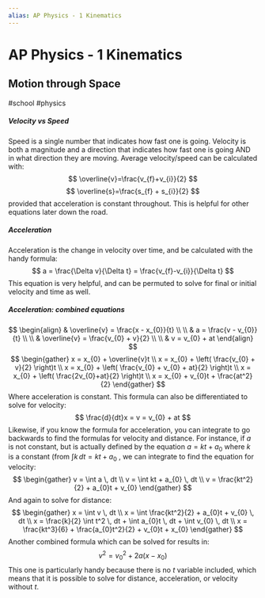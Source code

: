 ```yaml
---
alias: AP Physics - 1 Kinematics
---
```

# AP Physics - 1 Kinematics
## Motion through Space
#school #physics 

##### Velocity vs Speed
Speed is a single number that indicates how fast one is going. Velocity is both a magnitude and a direction that indicates how fast one is going AND in what direction they are moving.
Average velocity/speed can be calculated with:
$$
\overline{v}=\frac{v_{f}+v_{i}}{2}
$$
$$
\overline{s}=\frac{s_{f} + s_{i}}{2}
$$
provided that acceleration is constant throughout. This is helpful for other equations later down the road.

##### Acceleration
Acceleration is the change in velocity over time, and be calculated with the handy formula:
$$
a = \frac{\Delta v}{\Delta t} =
\frac{v_{f}-v_{i}}{\Delta t}
$$
This equation is very helpful, and can be permuted to solve for final or initial velocity and time as well.

##### Acceleration: combined equations
$$
\begin{align}
& \overline{v} = \frac{x - x_{0}}{t} \\
\\
& a = \frac{v - v_{0}}{t} \\
\\
& \overline{v} = \frac{v_{0} + v}{2} \\
\\
& v = v_{0} + at
\end{align}
$$
$$
\begin{gather}
x = x_{0} + \overline{v}t \\
x = x_{0} + \left( \frac{v_{0} + v}{2} \right)t \\
x = x_{0} + \left( \frac{v_{0} + v_{0} + at}{2} \right)t \\
x = x_{0} + \left( \frac{2v_{0}+at}{2} \right)t \\
x = x_{0} + v_{0}t + \frac{at^2}{2}
\end{gather}
$$
Where acceleration is constant. This formula can also be differentiated to solve for velocity:
$$
\frac{d}{dt}x = v = v_{0} + at
$$
Likewise, if you know the formula for acceleration, you can integrate to go backwards to find the formulas for velocity and distance. For instance, if $a$ is not constant, but is actually defined by the equation $a = kt + a_{0}$ where $k$ is a constant (from $\int k \, dt = kt + a_{0}$ , we can integrate to find the equation for velocity:
$$
\begin{gather}
v = \int a \, dt \\
v = \int kt + a_{0} \, dt \\
v = \frac{kt^2}{2} + a_{0}t + v_{0}
\end{gather}
$$
And again to solve for distance:
$$
\begin{gather}
x = \int v \, dt \\
x = \int \frac{kt^2}{2} + a_{0}t + v_{0} \, dt \\
x = \frac{k}{2} \int t^2 \, dt + \int a_{0}t \, dt  + \int v_{0} \, dt \\
x = \frac{kt^3}{6} + \frac{a_{0}t^2}{2} + v_{0}t + x_{0}
\end{gather}
$$
Another combined formula which can be solved for results in:
$$
v^2 = v_{0}^2 + 2a(x - x_{0})
$$
This one is particularly handy because there is no $t$ variable included, which means that it is possible to solve for distance, acceleration, or velocity without $t$.